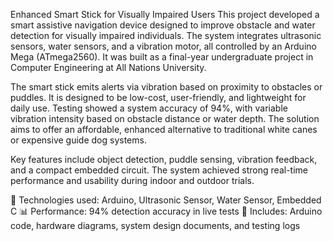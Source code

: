Enhanced Smart Stick for Visually Impaired Users
This project developed a smart assistive navigation device designed to improve obstacle and water detection for visually impaired individuals. The system integrates ultrasonic sensors, water sensors, and a vibration motor, all controlled by an Arduino Mega (ATmega2560). It was built as a final-year undergraduate project in Computer Engineering at All Nations University.

The smart stick emits alerts via vibration based on proximity to obstacles or puddles. It is designed to be low-cost, user-friendly, and lightweight for daily use. Testing showed a system accuracy of 94%, with variable vibration intensity based on obstacle distance or water depth. The solution aims to offer an affordable, enhanced alternative to traditional white canes or expensive guide dog systems.

Key features include object detection, puddle sensing, vibration feedback, and a compact embedded circuit. The system achieved strong real-time performance and usability during indoor and outdoor trials.

🔧 Technologies used: Arduino, Ultrasonic Sensor, Water Sensor, Embedded C
📊 Performance: 94% detection accuracy in live tests
📁 Includes: Arduino code, hardware diagrams, system design documents, and testing logs

